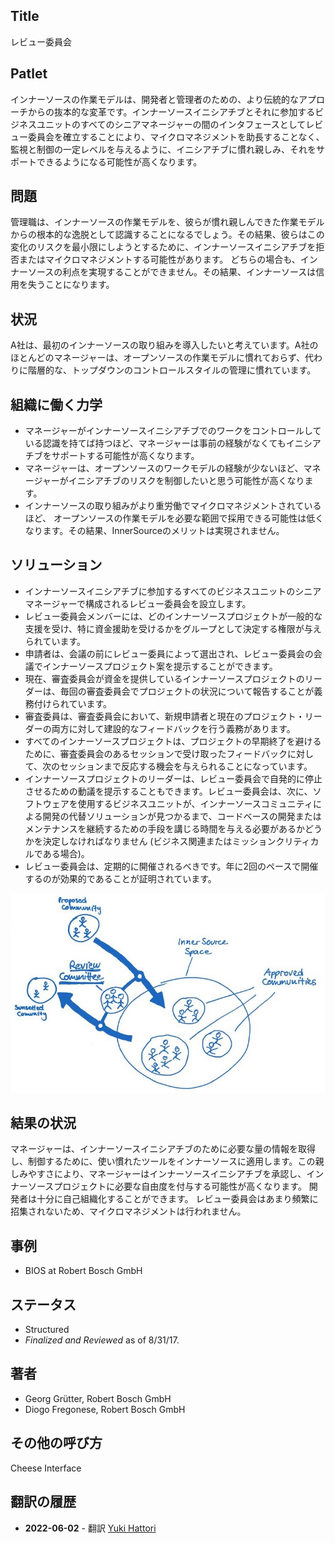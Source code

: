 ## Title

レビュー委員会

## Patlet

インナーソースの作業モデルは、開発者と管理者のための、より伝統的なアプローチからの抜本的な変革です。インナーソースイニシアチブとそれに参加するビジネスユニットのすべてのシニアマネージャーの間のインタフェースとしてレビュー委員会を確立することにより、マイクロマネジメントを助長することなく、監視と制御の一定レベルを与えるように、イニシアチブに慣れ親しみ、それをサポートできるようになる可能性が高くなります。

## 問題

管理職は、インナーソースの作業モデルを、彼らが慣れ親しんできた作業モデルからの根本的な逸脱として認識することになるでしょう。その結果、彼らはこの変化のリスクを最小限にしようとするために、インナーソースイニシアチブを拒否またはマイクロマネジメントする可能性があります。
どちらの場合も、インナーソースの利点を実現することができません。その結果、インナーソースは信用を失うことになります。

## 状況

A社は、最初のインナーソースの取り組みを導入したいと考えています。A社のほとんどのマネージャーは、オープンソースの作業モデルに慣れておらず、代わりに階層的な、トップダウンのコントロールスタイルの管理に慣れています。

## 組織に働く力学

- マネージャーがインナーソースイニシアチブでのワークをコントロールしている認識を持てば持つほど、マネージャーは事前の経験がなくてもイニシアチブをサポートする可能性が高くなります。
- マネージャーは、オープンソースのワークモデルの経験が少ないほど、マネージャーがイニシアチブのリスクを制御したいと思う可能性が高くなります。
- インナーソースの取り組みがより重労働でマイクロマネジメントされているほど、 オープンソースの作業モデルを必要な範囲で採用できる可能性は低くなります。その結果、InnerSourceのメリットは実現されません。

## ソリューション

- インナーソースイニシアチブに参加するすべてのビジネスユニットのシニアマネージャーで構成されるレビュー委員会を設立します。
- レビュー委員会メンバーには、どのインナーソースプロジェクトが一般的な支援を受け、特に資金援助を受けるかをグループとして決定する権限が与えられています。
- 申請者は、会議の前にレビュー委員によって選出され、レビュー委員会の会議でインナーソースプロジェクト案を提示することができます。
- 現在、審査委員会が資金を提供しているインナーソースプロジェクトのリーダーは、毎回の審査委員会でプロジェクトの状況について報告することが義務付けられています。
- 審査委員は、審査委員会において、新規申請者と現在のプロジェクト・リーダーの両方に対して建設的なフィードバックを行う義務があります。
- すべてのインナーソースプロジェクトは、プロジェクトの早期終了を避けるために、審査委員会のあるセッションで受け取ったフィードバックに対して、次のセッションまで反応する機会を与えられることになっています。
- インナーソースプロジェクトのリーダーは、レビュー委員会で自発的に停止させるための動議を提示することもできます。レビュー委員会は、次に、ソフトウェアを使用するビジネスユニットが、インナーソースコミュニティによる開発の代替ソリューションが見つかるまで、コードベースの開発またはメンテナンスを継続するための手段を講じる時間を与える必要があるかどうかを決定しなければなりません (ビジネス関連またはミッションクリティカルである場合)。
- レビュー委員会は、定期的に開催されるべきです。年に2回のペースで開催するのが効果的であることが証明されています。

![レビュー委員会スケッチ](../../../assets/img/review-committee-sketch.jpg)

## 結果の状況

マネージャーは、インナーソースイニシアチブのために必要な量の情報を取得し、制御するために、使い慣れたツールをインナーソースに適用します。この親しみやすさにより、マネージャーはインナーソースイニシアチブを承認し、インナーソースプロジェクトに必要な自由度を付与する可能性が高くなります。
開発者は十分に自己組織化することができます。 レビュー委員会はあまり頻繁に招集されないため、マイクロマネジメントは行われません。

## 事例

* BIOS at Robert Bosch GmbH

## ステータス

* Structured
* _Finalized and Reviewed_ as of 8/31/17.

## 著者

- Georg Grütter, Robert Bosch GmbH
- Diogo Fregonese, Robert Bosch GmbH

## その他の呼び方

Cheese Interface

## 翻訳の履歴

- **2022-06-02** - 翻訳 [Yuki Hattori](https://github.com/yuhattor)
